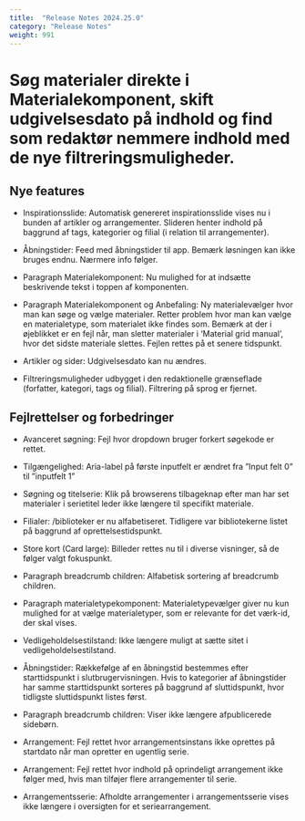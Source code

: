 ```yaml
---
title:  "Release Notes 2024.25.0"
category: "Release Notes"
weight: 991
---
```


# Søg materialer direkte i Materialekomponent, skift udgivelsesdato på indhold og find som redaktør nemmere indhold med de nye filtreringsmuligheder. 

## Nye features 

- Inspirationsslide: Automatisk genereret inspirationsslide vises nu i bunden af artikler og arrangementer. Slideren henter indhold på baggrund af tags, kategorier og filial (i relation til arrangementer).   

- Åbningstider: Feed med åbningstider til app. Bemærk løsningen kan ikke bruges endnu. Nærmere info følger. 

- Paragraph Materialekomponent: Nu mulighed for at indsætte beskrivende tekst i toppen af komponenten. 

- Paragraph Materialekomponent og Anbefaling: Ny materialevælger hvor man kan søge og vælge materialer. Retter problem hvor man kan vælge en materialetype, som materialet ikke findes som. Bemærk at der i øjeblikket er en fejl når, man sletter materialer i ‘Material grid manual’, hvor det sidste materiale slettes. Fejlen rettes på et senere tidspunkt.

- Artikler og sider: Udgivelsesdato kan nu ændres. 

- Filtreringsmuligheder udbygget i den redaktionelle grænseflade (forfatter, kategori, tags og filial). Filtrering på sprog er fjernet. 


## Fejlrettelser og forbedringer

- Avanceret søgning: Fejl hvor dropdown bruger forkert søgekode er rettet. 

- Tilgængelighed: Aria-label på første inputfelt er ændret fra ”Input felt 0” til ”inputfelt 1”

- Søgning og titelserie: Klik på browserens tilbageknap efter man har set materialer i serietitel leder ikke længere til specifikt materiale. 

- Filialer: /biblioteker er nu alfabetiseret. Tidligere var bibliotekerne listet på baggrund af oprettelsestidspunkt.  

- Store kort (Card large): Billeder rettes nu til i diverse visninger, så de følger valgt fokuspunkt. 

- Paragraph breadcrumb children: Alfabetisk sortering af breadcrumb children. 

- Paragraph materialetypekomponent: Materialetypevælger giver nu kun mulighed for at vælge materialetyper, som er relevante for det værk-id, der skal vises. 

- Vedligeholdelsestilstand: Ikke længere muligt at sætte sitet i vedligeholdelsestilstand. 

- Åbningstider: Rækkefølge af en åbningstid bestemmes efter starttidspunkt i slutbrugervisningen. Hvis to kategorier af åbningstider har samme starttidspunkt sorteres på baggrund af sluttidspunkt, hvor tidligste sluttidspunkt listes først.    

- Paragraph breadcrumb children: Viser ikke længere afpublicerede sidebørn. 

- Arrangement: Fejl rettet hvor arrangementsinstans ikke oprettes på startdato når man opretter en ugentlig serie. 

- Arrangement: Fejl rettet hvor indhold på oprindeligt arrangement ikke følger med, hvis man tilføjer flere arrangementer til serie.  

- Arrangementsserie: Afholdte arrangementer i arrangementsserie vises ikke længere i oversigten for et seriearrangement.  



